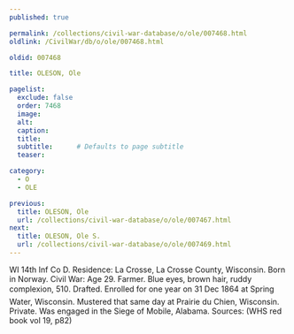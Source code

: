 ```yaml
---
published: true

permalink: /collections/civil-war-database/o/ole/007468.html
oldlink: /CivilWar/db/o/ole/007468.html

oldid: 007468

title: OLESON, Ole

pagelist:
  exclude: false
  order: 7468
  image: 
  alt:
  caption:
  title:
  subtitle:      # Defaults to page subtitle
  teaser:

category: 
  - O 
  - OLE

previous:
  title: OLESON, Ole
  url: /collections/civil-war-database/o/ole/007467.html  
next:
  title: OLESON, Ole S.
  url: /collections/civil-war-database/o/ole/007469.html   
---
```

WI 14th Inf Co D. Residence: La Crosse, La Crosse County, Wisconsin. Born in Norway. Civil War: Age 29. Farmer. Blue eyes, brown hair, ruddy complexion, 5&#146;10&#148;. Drafted. Enrolled for one year on 31 Dec 1864 at Spring Water, Wisconsin. Mustered that same day at Prairie du Chien, Wisconsin. Private. Was engaged in the Siege of Mobile, Alabama. Sources: (WHS red book vol 19, p82)